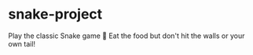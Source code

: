 # snake-project
Play the classic Snake game 🐍
Eat the food but don't hit the walls or your own tail!
